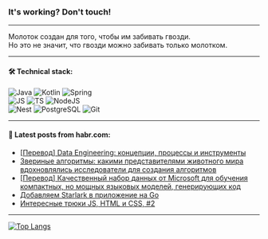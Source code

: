 ### It's working? Don't touch!

---
Молоток создан для того, чтобы им забивать гвозди. <br>
Но это не значит, что гвозди можно забивать только молотком.

---

#### 🛠️ Technical stack:

![Java](https://img.shields.io/badge/Java-informational?logo=Oracle&style=flat&logoColor=white&color=FF4500)
![Kotlin](https://img.shields.io/badge/Kotlin-informational?logo=Kotlin&style=flat&logoColor=white&color=774D97)
![Spring](https://img.shields.io/badge/SpringBoot-informational?logo=SpringBoot&style=flat&logoColor=white&color=6DB33F) <br>
![JS](https://img.shields.io/badge/JS-informational?logo=javaScript&style=flat&logoColor=black&color=F7Df1E)
![TS](https://img.shields.io/badge/TypeScript-informational?logo=typeScript&style=flat&logoColor=black&color=0667A8)
![NodeJS](https://img.shields.io/badge/NodeJS-informational?logo=node.js&style=flat&logoColor=white&color=70A760) <br>
![Nest](https://img.shields.io/badge/NestJS-informational?logo=NestJS&style=flat&logoColor=white&color=E0234E)
![PostgreSQL](https://img.shields.io/badge/PostgreSQL-informational?logo=PostgreSQL&style=flat&logoColor=white&color=DAA520)
![Git](https://img.shields.io/badge/Git-informational?logo=git&style=flat&logoColor=white&color=778899)

___

#### 💬 Latest posts from habr.com:

<!-- BLOG-POST-LIST:START -->
- [[Перевод] Data Engineering: концепции, процессы и инструменты](https://habr.com/ru/articles/743308/?utm_source=habrahabr&utm_medium=rss&utm_campaign=743308)
- [Звериные алгоритмы: какими представителями животного мира вдохновлялись исследователи для создания алгоритмов](https://habr.com/ru/companies/rshb/articles/749930/?utm_source=habrahabr&utm_medium=rss&utm_campaign=749930)
- [[Перевод] Качественный набор данных от Microsoft для обучения компактных, но мощных языковых моделей, генерирующих код](https://habr.com/ru/companies/wunderfund/articles/749314/?utm_source=habrahabr&utm_medium=rss&utm_campaign=749314)
- [Добавляем Starlark в приложение на Go](https://habr.com/ru/articles/749842/?utm_source=habrahabr&utm_medium=rss&utm_campaign=749842)
- [Интересные трюки JS, HTML и CSS, #2](https://habr.com/ru/companies/ruvds/articles/748950/?utm_source=habrahabr&utm_medium=rss&utm_campaign=748950)
<!-- BLOG-POST-LIST:END -->

---
[![Top Langs](https://github-readme-stats-git-master-advtsetting-gmailcom.vercel.app/api/top-langs/?username=zloylis&langs_count=10&hide_title=false&title_color=e6edf3&size_weight=0.5&count_weight=0.5&layout=compact&hide_border=true&theme=dracula)](https://github.com/zloylis)

<!-- ![GitHub stats](https://github-readme-stats-git-master-advtsetting-gmailcom.vercel.app/api?username=zloylis&show_icons=true&hide_border=true&theme=dracula&hide_title=true&include_all_commits=true&count_private=true&hide=contribs&hide_rank=true) -->
